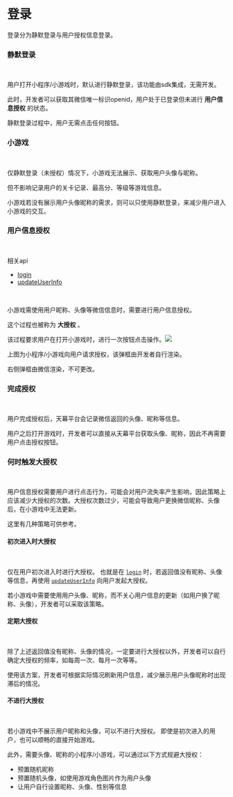 # 登录



登录分为静默登录与用户授权信息登录。‌

### 静默登录 <a id="jing-mo-deng-lu"></a>

‌

用户打开小程序/小游戏时，默认进行静默登录，该功能由sdk集成，无需开发。‌

此时，开发者可以获取其微信唯一标识openid，用户处于已登录但未进行 **用户信息授权** 的状态。‌

静默登录过程中，用户无需点击任何按钮。‌

### **小游戏** <a id="xiao-you-xi"></a>

‌

仅静默登录（未授权）情况下，小游戏无法展示、获取用户头像与昵称。‌

但不影响记录用户的关卡记录、最高分、等级等游戏信息。‌

小游戏若没有展示用户头像昵称的需求，则可以只使用静默登录，来减少用户进入小游戏的交互。‌

### 用户信息授权 <a id="yong-hu-xin-xi-shou-quan"></a>

‌

相关api‌

* ​[login](https://skysriver.gitbook.io/skysriver/ji-shu-zhi-nan/deng-lu/shi-yong-login-huo-qu-deng-lu-yong-hu-xin-xi)​
* ​[updateUserInfo](https://skysriver.gitbook.io/skysriver/ji-shu-zhi-nan/deng-lu/cong-wei-xin-huo-qu-yong-hu-xin-xi)​

‌

小游戏需使用用户昵称、头像等微信信息时，需要进行用户信息授权。‌

这个过程也被称为 **大授权** 。‌

该过程要求用户在打开小游戏时，进行一次按钮点击操作。​![](https://cdn.nlark.com/yuque/0/2019/png/254569/1557223738363-224fac0f-90e6-4041-ad9a-f64e32df269d.png)‌

上图为小程序/小游戏向用户请求授权，该弹框由开发者自行渲染。‌

右侧弹框由微信渲染，不可更改。‌

### **完成授权** <a id="wan-cheng-shou-quan"></a>

‌

用户完成授权后，天幕平台会记录微信返回的头像、昵称等信息。‌

用户之后打开游戏时，开发者可以直接从天幕平台获取头像、昵称，因此不再需要用户点击授权按钮。‌

### **何时触发大授权** <a id="he-shi-chu-fa-da-shou-quan"></a>

‌

用户信息授权需要用户进行点击行为，可能会对用户流失率产生影响，因此策略上应该减少大授权的次数。大授权次数过少，可能会导致用户更换微信昵称、头像后，在小游戏中无法更新。‌

这里有几种策略可供参考。‌

#### **初次进入时大授权** <a id="chu-ci-jin-ru-shi-da-shou-quan"></a>

‌

仅在用户初次进入时进行大授权。 也就是在 [`login`](https://skysriver.gitbook.io/skysriver/ji-shu-zhi-nan/deng-lu/cong-wei-xin-huo-qu-yong-hu-xin-xi) 时，若返回值没有昵称、头像等信息，再使用 [`updateUserInfo`](https://skysriver.gitbook.io/skysriver/ji-shu-zhi-nan/deng-lu/cong-wei-xin-huo-qu-yong-hu-xin-xi) 向用户发起大授权。‌

若小游戏中需要使用用户头像、昵称，而不关心用户信息的更新（如用户换了昵称、头像），开发者可以采取该策略。‌

#### **定期大授权** <a id="ding-qi-da-shou-quan"></a>

‌

除了上述返回值没有昵称、头像的情况，一定要进行大授权以外，开发者可以自行确定大授权的频率，如每周一次、每月一次等等。‌

使用该方案，开发者可根据实际情况刷新用户信息，减少展示用户头像昵称时出现滞后的情况。‌

#### **不进行大授权** <a id="bu-jin-hang-da-shou-quan"></a>

‌

若小游戏中不展示用户昵称和头像，可以不进行大授权。 即使是初次进入的用户，也可以顺畅的直接开始游戏。‌

此外，需要头像、昵称的小程序/小游戏，可以通过以下方式规避大授权：‌

* 预置随机昵称
* 预置随机头像，如使用游戏角色图片作为用户头像
* 让用户自行设置昵称、头像、性别等信息

